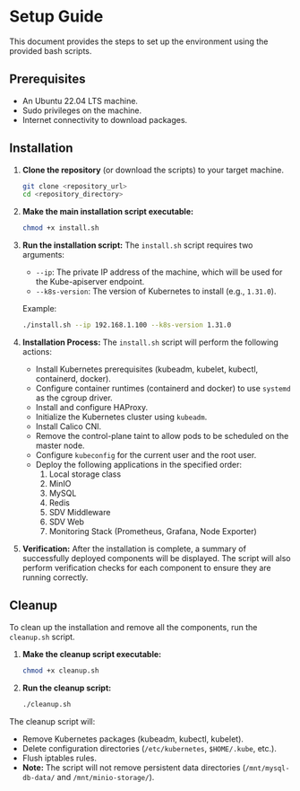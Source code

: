 # Setup Guide

This document provides the steps to set up the environment using the provided bash scripts.

## Prerequisites

-   An Ubuntu 22.04 LTS machine.
-   Sudo privileges on the machine.
-   Internet connectivity to download packages.

## Installation

1.  **Clone the repository** (or download the scripts) to your target machine.
    ```bash
    git clone <repository_url>
    cd <repository_directory>
    ```

2.  **Make the main installation script executable:**
    ```bash
    chmod +x install.sh
    ```

3.  **Run the installation script:**
    The `install.sh` script requires two arguments:
    -   `--ip`: The private IP address of the machine, which will be used for the Kube-apiserver endpoint.
    -   `--k8s-version`: The version of Kubernetes to install (e.g., `1.31.0`).

    Example:
    ```bash
    ./install.sh --ip 192.168.1.100 --k8s-version 1.31.0
    ```

5.  **Installation Process:**
    The `install.sh` script will perform the following actions:
    -   Install Kubernetes prerequisites (kubeadm, kubelet, kubectl, containerd, docker).
    -   Configure container runtimes (containerd and docker) to use `systemd` as the cgroup driver.
    -   Install and configure HAProxy.
    -   Initialize the Kubernetes cluster using `kubeadm`.
    -   Install Calico CNI.
    -   Remove the control-plane taint to allow pods to be scheduled on the master node.
    -   Configure `kubeconfig` for the current user and the root user.
    -   Deploy the following applications in the specified order:
        1.  Local storage class
        2.  MinIO
        3.  MySQL
        4.  Redis
        5.  SDV Middleware
        6.  SDV Web
        7.  Monitoring Stack (Prometheus, Grafana, Node Exporter)

6.  **Verification:**
    After the installation is complete, a summary of successfully deployed components will be displayed. The script will also perform verification checks for each component to ensure they are running correctly.

## Cleanup

To clean up the installation and remove all the components, run the `cleanup.sh` script.

1.  **Make the cleanup script executable:**
    ```bash
    chmod +x cleanup.sh
    ```

2.  **Run the cleanup script:**
    ```bash
    ./cleanup.sh
    ```

The cleanup script will:
-   Remove Kubernetes packages (kubeadm, kubectl, kubelet).
-   Delete configuration directories (`/etc/kubernetes`, `$HOME/.kube`, etc.).
-   Flush iptables rules.
-   **Note:** The script will not remove persistent data directories (`/mnt/mysql-db-data/` and `/mnt/minio-storage/`).
